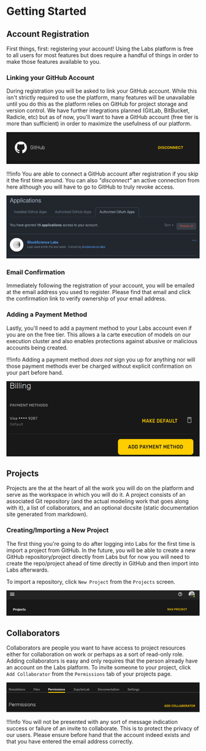 # Getting Started
## Account Registration
First things, first: registering your account! Using the Labs platform is free to all users for most features but does require a handful of things in order to make those features available to you.

### Linking your GitHub Account
During registration you will be asked to link your GitHub account. While this isn't strictly required to use the platform, many features will be unavailable until you do this as the platform relies on GitHub for project storage and version control. We have further integrations planned (GitLab, BitBucket, Radicle, etc) but as of now, you'll want to have a GitHub account (free tier is more than sufficient) in order to maximize the usefulness of our platform.

![](images/github-connection.png)

!!!info
    You are able to connect a GitHub account after registration if you skip it the first time around. You can also *"disconnect"* an active connection from here although you will have to go to GitHub to truly revoke access.
    
![](images/github-revoke.png)

### Email Confirmation
Immediately following the registration of your account, you will be emailed at the email address you used to register. Please find that email and click the confirmation link to verify ownership of your email address.

### Adding a Payment Method
Lastly, you'll need to add a payment method to your Labs account even if you are on the free tier. This allows a la carte execution of models on our execution cluster and also enables protections against abusive or malicious accounts being created.

!!!info
    Adding a payment method *does not* sign you up for anything nor will those payment methods ever be charged without explicit confirmation on your part before hand.

![](images/payment-method.png)

## Projects
Projects are the at the heart of all the work you will do on the platform and serve as the workspace in which you will do it. A project consists of an associated Git repository (and the actual modeling work that goes along with it), a list of collaborators, and an optional docsite (static documentation site generated from markdown).

### Creating/Importing a New Project
The first thing you're going to do after logging into Labs for the first time is import a project from GitHub. In the future, you will be able to create a new GitHub repository/project directly from Labs but for now you will need to create the repo/project ahead of time directly in GitHub and then import into Labs afterwards.

To import a repository, click `New Project` from the `Projects` screen.

![](images/new-project.png)

## Collaborators
Collaborators are people you want to have access to project resources either for collaboration on work or perhaps as a sort of read-only role. Adding collaborators is easy and only requires that the person already have an account on the Labs platform. To invite someone to your project, click `Add Collaborator` from the `Permissions` tab of your projects page.

![](images/add-collaborator.png)

!!!info
    You will not be presented with any sort of message indication success or failure of an invite to collaborate. This is to protect the privacy of our users. Please ensure before hand that the account indeed exists and that you have entered the email address correctly.